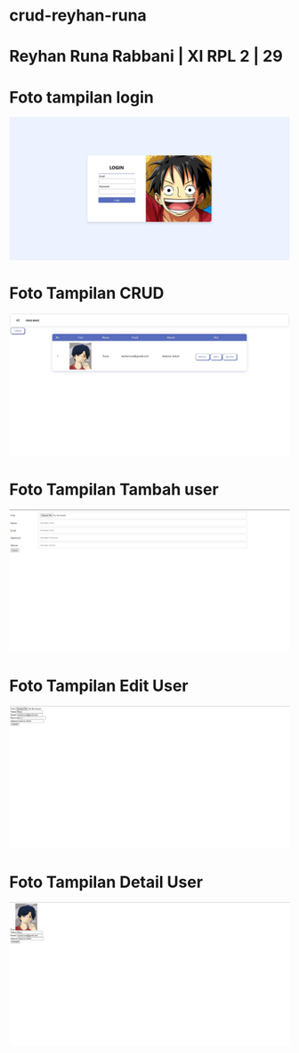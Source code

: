 # crud-reyhan-runa

# Reyhan Runa Rabbani | XI RPL 2 | 29

# Foto tampilan login
![[alt text]](https://github.com/Runa02/crud-reyhan-runa/blob/main/foto/Screenshot%20login%20page.jpg?raw=true)

# Foto Tampilan CRUD
![[alt text]](https://github.com/Runa02/crud-reyhan-runa/blob/main/foto/Screenshot%20CRUD%20tabel.jpg?raw=true)

# Foto Tampilan Tambah user
![[alt text]](https://github.com/Runa02/crud-reyhan-runa/blob/main/foto/Screenshot%20Tambah%20data.jpg?raw=true)

# Foto Tampilan Edit User
![[alt text]](https://github.com/Runa02/crud-reyhan-runa/blob/main/foto/Screenshot%20edit%20user.jpg?raw=true)

# Foto Tampilan Detail User
![[alt text]](https://github.com/Runa02/crud-reyhan-runa/blob/main/foto/Screenshot%20detail%20user.jpg?raw=true)
